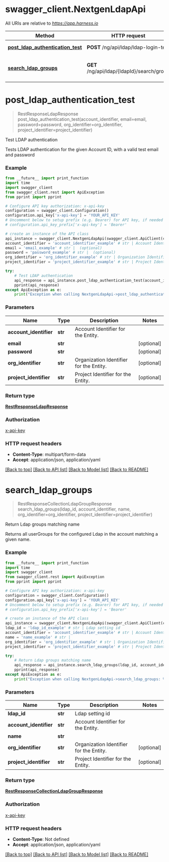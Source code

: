 # swagger_client.NextgenLdapApi

All URIs are relative to *https://app.harness.io*

Method | HTTP request | Description
------------- | ------------- | -------------
[**post_ldap_authentication_test**](NextgenLdapApi.md#post_ldap_authentication_test) | **POST** /ng/api/ldap/ldap-login-test | Test LDAP authentication
[**search_ldap_groups**](NextgenLdapApi.md#search_ldap_groups) | **GET** /ng/api/ldap/{ldapId}/search/group | Return Ldap groups matching name

# **post_ldap_authentication_test**
> RestResponseLdapResponse post_ldap_authentication_test(account_identifier, email=email, password=password, org_identifier=org_identifier, project_identifier=project_identifier)

Test LDAP authentication

Tests LDAP authentication for the given Account ID, with a valid test email and password

### Example
```python
from __future__ import print_function
import time
import swagger_client
from swagger_client.rest import ApiException
from pprint import pprint

# Configure API key authorization: x-api-key
configuration = swagger_client.Configuration()
configuration.api_key['x-api-key'] = 'YOUR_API_KEY'
# Uncomment below to setup prefix (e.g. Bearer) for API key, if needed
# configuration.api_key_prefix['x-api-key'] = 'Bearer'

# create an instance of the API class
api_instance = swagger_client.NextgenLdapApi(swagger_client.ApiClient(configuration))
account_identifier = 'account_identifier_example' # str | Account Identifier for the Entity.
email = 'email_example' # str |  (optional)
password = 'password_example' # str |  (optional)
org_identifier = 'org_identifier_example' # str | Organization Identifier for the Entity. (optional)
project_identifier = 'project_identifier_example' # str | Project Identifier for the Entity. (optional)

try:
    # Test LDAP authentication
    api_response = api_instance.post_ldap_authentication_test(account_identifier, email=email, password=password, org_identifier=org_identifier, project_identifier=project_identifier)
    pprint(api_response)
except ApiException as e:
    print("Exception when calling NextgenLdapApi->post_ldap_authentication_test: %s\n" % e)
```

### Parameters

Name | Type | Description  | Notes
------------- | ------------- | ------------- | -------------
 **account_identifier** | **str**| Account Identifier for the Entity. | 
 **email** | **str**|  | [optional] 
 **password** | **str**|  | [optional] 
 **org_identifier** | **str**| Organization Identifier for the Entity. | [optional] 
 **project_identifier** | **str**| Project Identifier for the Entity. | [optional] 

### Return type

[**RestResponseLdapResponse**](RestResponseLdapResponse.md)

### Authorization

[x-api-key](../README.md#x-api-key)

### HTTP request headers

 - **Content-Type**: multipart/form-data
 - **Accept**: application/json, application/yaml

[[Back to top]](#) [[Back to API list]](../README.md#documentation-for-api-endpoints) [[Back to Model list]](../README.md#documentation-for-models) [[Back to README]](../README.md)

# **search_ldap_groups**
> RestResponseCollectionLdapGroupResponse search_ldap_groups(ldap_id, account_identifier, name, org_identifier=org_identifier, project_identifier=project_identifier)

Return Ldap groups matching name

Returns all userGroups for the configured Ldap in the account matching a given name.

### Example
```python
from __future__ import print_function
import time
import swagger_client
from swagger_client.rest import ApiException
from pprint import pprint

# Configure API key authorization: x-api-key
configuration = swagger_client.Configuration()
configuration.api_key['x-api-key'] = 'YOUR_API_KEY'
# Uncomment below to setup prefix (e.g. Bearer) for API key, if needed
# configuration.api_key_prefix['x-api-key'] = 'Bearer'

# create an instance of the API class
api_instance = swagger_client.NextgenLdapApi(swagger_client.ApiClient(configuration))
ldap_id = 'ldap_id_example' # str | Ldap setting id
account_identifier = 'account_identifier_example' # str | Account Identifier for the Entity.
name = 'name_example' # str | 
org_identifier = 'org_identifier_example' # str | Organization Identifier for the Entity. (optional)
project_identifier = 'project_identifier_example' # str | Project Identifier for the Entity. (optional)

try:
    # Return Ldap groups matching name
    api_response = api_instance.search_ldap_groups(ldap_id, account_identifier, name, org_identifier=org_identifier, project_identifier=project_identifier)
    pprint(api_response)
except ApiException as e:
    print("Exception when calling NextgenLdapApi->search_ldap_groups: %s\n" % e)
```

### Parameters

Name | Type | Description  | Notes
------------- | ------------- | ------------- | -------------
 **ldap_id** | **str**| Ldap setting id | 
 **account_identifier** | **str**| Account Identifier for the Entity. | 
 **name** | **str**|  | 
 **org_identifier** | **str**| Organization Identifier for the Entity. | [optional] 
 **project_identifier** | **str**| Project Identifier for the Entity. | [optional] 

### Return type

[**RestResponseCollectionLdapGroupResponse**](RestResponseCollectionLdapGroupResponse.md)

### Authorization

[x-api-key](../README.md#x-api-key)

### HTTP request headers

 - **Content-Type**: Not defined
 - **Accept**: application/json, application/yaml

[[Back to top]](#) [[Back to API list]](../README.md#documentation-for-api-endpoints) [[Back to Model list]](../README.md#documentation-for-models) [[Back to README]](../README.md)

